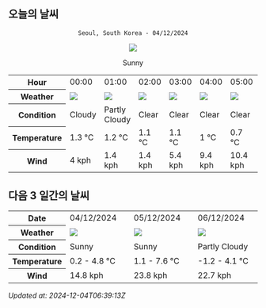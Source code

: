 ## 오늘의 날씨
<div align="center">

`Seoul, South Korea - 04/12/2024`

<img src="https://cdn.weatherapi.com/weather/64x64/day/113.png"/>

Sunny

</div>


<table>
    <tr>
        <th>Hour</th>
        <td>00:00</td><td>01:00</td><td>02:00</td><td>03:00</td><td>04:00</td><td>05:00</td><td>06:00</td><td>07:00</td><td>08:00</td><td>09:00</td><td>10:00</td><td>11:00</td><td>12:00</td><td>13:00</td><td>14:00</td><td>15:00</td><td>16:00</td><td>17:00</td><td>18:00</td><td>19:00</td><td>20:00</td><td>21:00</td><td>22:00</td><td>23:00</td>
    </tr>
    <tr>
        <th>Weather</th>
        <td><img src="https://cdn.weatherapi.com/weather/64x64/night/119.png"></img></td><td><img src="https://cdn.weatherapi.com/weather/64x64/night/116.png"></img></td><td><img src="https://cdn.weatherapi.com/weather/64x64/night/113.png"></img></td><td><img src="https://cdn.weatherapi.com/weather/64x64/night/113.png"></img></td><td><img src="https://cdn.weatherapi.com/weather/64x64/night/113.png"></img></td><td><img src="https://cdn.weatherapi.com/weather/64x64/night/113.png"></img></td><td><img src="https://cdn.weatherapi.com/weather/64x64/night/113.png"></img></td><td><img src="https://cdn.weatherapi.com/weather/64x64/night/113.png"></img></td><td><img src="https://cdn.weatherapi.com/weather/64x64/day/113.png"></img></td><td><img src="https://cdn.weatherapi.com/weather/64x64/day/113.png"></img></td><td><img src="https://cdn.weatherapi.com/weather/64x64/day/113.png"></img></td><td><img src="https://cdn.weatherapi.com/weather/64x64/day/113.png"></img></td><td><img src="https://cdn.weatherapi.com/weather/64x64/day/113.png"></img></td><td><img src="https://cdn.weatherapi.com/weather/64x64/day/113.png"></img></td><td><img src="https://cdn.weatherapi.com/weather/64x64/day/116.png"></img></td><td><img src="https://cdn.weatherapi.com/weather/64x64/day/113.png"></img></td><td><img src="https://cdn.weatherapi.com/weather/64x64/day/113.png"></img></td><td><img src="https://cdn.weatherapi.com/weather/64x64/day/113.png"></img></td><td><img src="https://cdn.weatherapi.com/weather/64x64/night/113.png"></img></td><td><img src="https://cdn.weatherapi.com/weather/64x64/night/113.png"></img></td><td><img src="https://cdn.weatherapi.com/weather/64x64/night/113.png"></img></td><td><img src="https://cdn.weatherapi.com/weather/64x64/night/113.png"></img></td><td><img src="https://cdn.weatherapi.com/weather/64x64/night/122.png"></img></td><td><img src="https://cdn.weatherapi.com/weather/64x64/night/113.png"></img></td>
    </tr>
    <tr>
        <th>Condition</th>
        <td width="200px">Cloudy </td><td width="200px">Partly Cloudy </td><td width="200px">Clear </td><td width="200px">Clear </td><td width="200px">Clear </td><td width="200px">Clear </td><td width="200px">Clear </td><td width="200px">Clear </td><td width="200px">Sunny</td><td width="200px">Sunny</td><td width="200px">Sunny</td><td width="200px">Sunny</td><td width="200px">Sunny</td><td width="200px">Sunny</td><td width="200px">Partly Cloudy </td><td width="200px">Sunny</td><td width="200px">Sunny</td><td width="200px">Sunny</td><td width="200px">Clear </td><td width="200px">Clear </td><td width="200px">Clear </td><td width="200px">Clear </td><td width="200px">Overcast </td><td width="200px">Clear </td>
    </tr>
    <tr>
        <th>Temperature</th>
        <td>1.3 °C</td><td>1.2 °C</td><td>1.1 °C</td><td>1.1 °C</td><td>1 °C</td><td>0.7 °C</td><td>0.5 °C</td><td>0.2 °C</td><td>0.3 °C</td><td>1.1 °C</td><td>1.9 °C</td><td>2.8 °C</td><td>3.6 °C</td><td>4.2 °C</td><td>4.6 °C</td><td>6.4 °C</td><td>4.7 °C</td><td>3.9 °C</td><td>3.3 °C</td><td>3 °C</td><td>2.6 °C</td><td>2.2 °C</td><td>2 °C</td><td>1.9 °C</td>
    </tr>
    <tr>
        <th>Wind</th>
        <td>4 kph</td><td>1.4 kph</td><td>1.4 kph</td><td>5.4 kph</td><td>9.4 kph</td><td>10.4 kph</td><td>7.2 kph</td><td>5.4 kph</td><td>4 kph</td><td>5.8 kph</td><td>6.5 kph</td><td>7.6 kph</td><td>11.2 kph</td><td>12.6 kph</td><td>13.7 kph</td><td>14.8 kph</td><td>13.7 kph</td><td>13 kph</td><td>11.2 kph</td><td>10.4 kph</td><td>9.4 kph</td><td>7.9 kph</td><td>6.1 kph</td><td>5.4 kph</td>
    </tr>
</table>


## 다음 3 일간의 날씨


<table>
    <tr>
        <th>Date</th>
        <td>04/12/2024</td><td>05/12/2024</td><td>06/12/2024</td>
    </tr>
    <tr>
        <th>Weather</th>
        <td><img src="https://cdn.weatherapi.com/weather/64x64/day/113.png"/></td><td><img src="https://cdn.weatherapi.com/weather/64x64/day/113.png"/></td><td><img src="https://cdn.weatherapi.com/weather/64x64/day/116.png"/></td>
    </tr>
    <tr>
        <th>Condition</th>
        <td width="200px">Sunny</td><td width="200px">Sunny</td><td width="200px">Partly Cloudy </td>
    </tr>
    <tr>
        <th>Temperature</th>
        <td>0.2 -  4.8 °C</td><td>1.1 -  7.6 °C</td><td>-1.2 -  4.1 °C</td>
    </tr>
    <tr>
        <th>Wind</th>
        <td>14.8 kph</td><td>23.8 kph</td><td>22.7 kph</td>
    </tr>
</table>


*Updated at: 2024-12-04T06:39:13Z*
